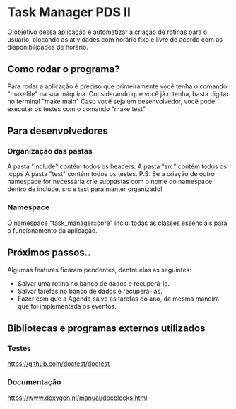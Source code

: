 # Task Manager PDS II
O objetivo dessa aplicação é automatizar a criação de rotinas para o usuário, alocando as atividades com horário fixo e livre de acordo com as disponibilidades de horário.
## Como rodar o programa?
Para rodar a aplicação é preciso que primeiramente você tenha o comando "makefile" na sua máquina.
Considerando que você já o tenha, basta digitar no terminal "make main"
Caso você seja um desenvolvedor, você pode executar os testes com o comando "make test"
## Para desenvolvedores
### Organização das pastas
A pasta "include" contém todos os headers.
A pasta "src" contém todos os .cpps
A pasta "test" contém todos os testes.
P.S: Se a criação de outro namespace for necessária crie subpastas com o nome do namespace dentro de include, src e test para manter organizado!
### Namespace
O namespace "task_manager::core" inclui todas as classes essenciais para o funcionamento da aplicação.
## Próximos passos..
Algumas features ficaram pendentes, dentre elas as seguintes:
- Salvar uma rotina no banco de dados e recuperá-la.
- Salvar tarefas no banco de dados e recuperá-las.
- Fazer com que a Agenda salve as tarefas do ano, da mesma maneira que foi implementada os eventos.
## Bibliotecas e programas externos utilizados
### Testes
https://github.com/doctest/doctest
### Documentação
https://www.doxygen.nl/manual/docblocks.html
